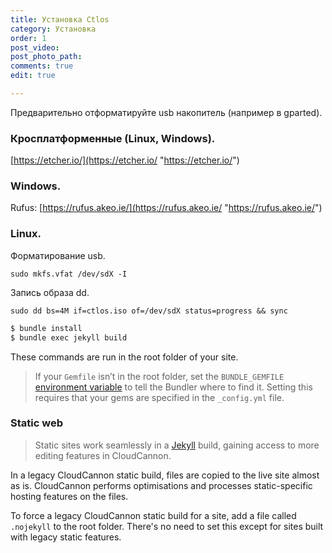 ```yaml
---
title: Установка Ctlos
category: Установка
order: 1
post_video: 
post_photo_path: 
comments: true
edit: true

---
```

Предварительно отформатируйте usb накопитель (например в gparted).

### Кросплатформенные (Linux, Windows).

[https://etcher.io/](https://etcher.io/ "https://etcher.io/")

### Windows.

Rufus: [https://rufus.akeo.ie/](https://rufus.akeo.ie/ "https://rufus.akeo.ie/")

### Linux.

Форматирование usb.

    sudo mkfs.vfat /dev/sdX -I

Запись образа dd.

    sudo dd bs=4M if=ctlos.iso of=/dev/sdX status=progress && sync

```bash
$ bundle install
$ bundle exec jekyll build
```

These commands are run in the root folder of your site.

> If your `Gemfile` isn’t in the root folder, set the `BUNDLE_GEMFILE` [environment variable](/building/environments/) to tell the Bundler where to find it. Setting this requires that your gems are specified in the `_config.yml` file.

### Static web

> Static sites work seamlessly in a [Jekyll](/building/jekyll/) build, gaining access to more editing features in CloudCannon.

In a legacy CloudCannon static build, files are copied to the live site almost as is. CloudCannon performs optimisations and processes static-specific hosting features on the files.

To force a legacy CloudCannon static build for a site, add a file called `.nojekyll` to the root folder. There's no need to set this except for sites built with legacy static features.